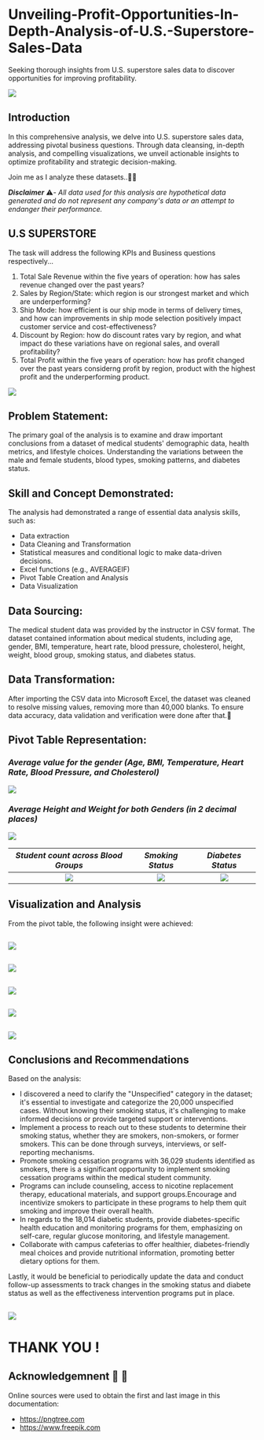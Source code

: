 # Unveiling-Profit-Opportunities-In-Depth-Analysis-of-U.S.-Superstore-Sales-Data
Seeking thorough insights from U.S. superstore sales data to discover opportunities for improving profitability.

![](USA.jpg)         



## Introduction

In this comprehensive analysis, we delve into U.S. superstore sales data, addressing pivotal business questions. Through data cleansing, in-depth analysis, and compelling visualizations, we unveil actionable insights to optimize profitability and strategic decision-making. 

Join me as I analyze these datasets..🙂😉


_**Disclaimer**_ ⚠️- _All data used for this analysis are hypothetical data generated and do not represent any company's data or an attempt to endanger their performance._

## U.S SUPERSTORE
The task will address the following KPIs and Business questions respectively...
1. Total Sale Revenue within the five years of operation: how has sales revenue changed over the past years?
2. Sales by Region/State: which region is our strongest market and which are underperforming?
3. Ship Mode: how efficient is our ship mode in terms of delivery times, and how can improvements in ship mode selection positively impact customer service and cost-effectiveness?
4. Discount by Region: how do discount rates vary by region, and what impact do these variations have on regional sales, and overall profitability?
5. Total Profit within the five years of operation: how has profit changed over the past years considerng profit by region, product with the highest profit and the underperforming product.

![](Picture.png)

## Problem Statement:

The primary goal of the analysis is to examine and draw important conclusions from a dataset of medical students' demographic data, health metrics, and lifestyle choices. Understanding the variations between the male and female students, blood types, smoking patterns, and diabetes status.


## Skill and Concept Demonstrated:

The analysis had demonstrated a range of essential data analysis skills, such as:
- Data extraction
- Data Cleaning and Transformation
- Statistical measures and conditional logic to make data-driven decisions.
- Excel functions (e.g., AVERAGEIF)
- Pivot Table Creation and Analysis
- Data Visualization

## Data Sourcing:

The medical student data was provided by the instructor in CSV format. The dataset contained information about medical students, including age, gender, BMI, temperature, heart rate, blood pressure, cholesterol, height, weight, blood group, smoking status, and diabetes status.


## Data Transformation:

After importing the CSV data into Microsoft Excel, the dataset was cleaned to resolve missing values, removing more than 40,000 blanks. To ensure data accuracy, data validation and verification were done after that.:muscle:

## Pivot Table Representation:

### *Average value for the gender (Age, BMI, Temperature, Heart Rate, Blood Pressure, and Cholesterol)*

![](AVG_AGE.png)

### *Average Height and Weight for both Genders (in 2 decimal places)*

![](AVG_HGH.png)



*Student count across Blood Groups*             |   *Smoking Status*               |   *Diabetes Status*
:----------------------------------------------:|:--------------------------------:|:---------------:
![](Bloodgroup.png)                             | ![](Smokers.png)                 |  ![](Diabetes.png)


## Visualization and Analysis

From the pivot table, the following insight were achieved:

![](Picture1_AAge.png)
----
![](Picture2_AWeight.png)
----
![](Picture3_Smokers.png)
----
![](Picture4_Diabetes.png)
----
![](Picture5_Blood.png)
----


## Conclusions and Recommendations

Based on the analysis:

- I discovered a need to clarify the "Unspecified" category in the dataset; it's essential to investigate and categorize the 20,000 unspecified cases. Without knowing their smoking status, it's challenging to make informed decisions or provide targeted support or interventions.
- Implement a process to reach out to these students to determine their smoking status, whether they are smokers, non-smokers, or former smokers. This can be done through surveys, interviews, or self-reporting mechanisms.
- Promote smoking cessation programs with 36,029 students identified as smokers, there is a significant opportunity to implement smoking cessation programs within the medical student community.
- Programs can include counseling, access to nicotine replacement therapy, educational materials, and support groups.Encourage and incentivize smokers to participate in these programs to help them quit smoking and improve their overall health.
- In regards to the 18,014 diabetic students, provide diabetes-specific health education and monitoring programs for them, emphasizing on self-care, regular glucose monitoring, and lifestyle management.
- Collaborate with campus cafeterias to offer healthier, diabetes-friendly meal choices and provide nutritional information, promoting better dietary options for them.

Lastly, it would be beneficial to periodically update the data and conduct follow-up assessments to track changes in the smoking status and diabete status as well as the effectiveness intervention programs put in place.

![](GoodH.png)
---
# THANK YOU !

## Acknowledgemnent 🙏 🙏

Online sources were used to obtain the first and last image in this documentation:
- https://pngtree.com
- https://www.freepik.com


